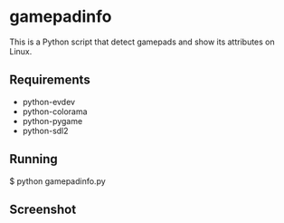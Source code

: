 # gamepadinfo

This is a Python script that detect gamepads and show its attributes on Linux.

## Requirements
* python-evdev
* python-colorama
* python-pygame
* python-sdl2

## Running

$ python gamepadinfo.py

## Screenshot

